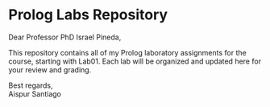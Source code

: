 # Prolog Labs Repository

Dear Professor PhD Israel Pineda,

This repository contains all of my Prolog laboratory assignments for the course, starting with Lab01. Each lab will be organized and updated here for your review and grading.

Best regards,  
Aispur Santiago
